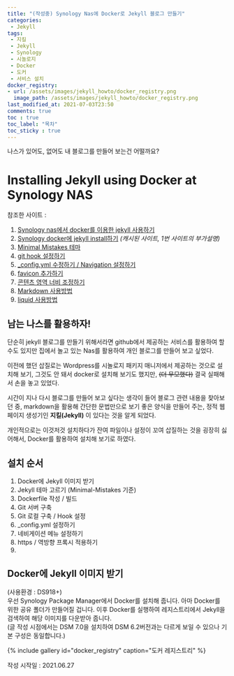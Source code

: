 ```yaml
---
title: "(작성중) Synology Nas에 Docker로 Jekyll 블로그 만들기"
categories:
 - Jekyll
tags:
 - 지킬
 - Jekyll
 - Synology
 - 시놀로지
 - Docker
 - 도커
 - 서비스 설치
docker_registry:
- url: /assets/images/jekyll_howto/docker_registry.png
  image_path: /assets/images/jekyll_howto/docker_registry.png
last_modified_at: 2021-07-03T23:50
comments: true
toc : true
toc_label: "목차"
toc_sticky : true
---
```

나스가 있어도, 없어도 내 블로그를 만들어 보는건 어떨까요?

# Installing Jekyll using Docker at Synology NAS
참조한 사이트 :  
1. [Synology nas에서 docker를 이용한 jekyll 사용하기](https://blog.actin.kr/devlog/2019/08/14/synology-docker-jekyll/)
2. [Synology docker에 jekyll install하기](http://webcache.googleusercontent.com/search?q=cache:ev9ddroF55MJ:www.ripudblog.com/skills/2020/08/22/Synology_docker%25EC%2597%2590_jekyll_install%25ED%2595%2598%25EA%25B8%25B0.html+&cd=2&hl=ko&ct=clnk&gl=kr)
*(캐시된 사이트, 1번 사이트의 부가설명)*
3. [Minimal Mistakes 테마](https://mmistakes.github.io/minimal-mistakes/docs/quick-start-guide/)
4. [git hook 설정하기](https://jesse.sh/deploys-with-git-and-jekyll/)
4. [_config.yml 수정하기 / Navigation 설정하기](https://junhobaik.github.io/jekyll-apply-theme/)
5. [favicon 추가하기](https://frhyme.github.io/blog/jekyll_add_Favicon/)
6. [콘텐츠 영역 너비 조정하기](https://eona1301.github.io/github_blog/GithubBlog-Content-Width/)
7. [Markdown 사용방법](https://ansohxxn.github.io/blog/markdown/)
8. [liquid 사용방법](https://ansohxxn.github.io/blog/liquid/)

## 남는 나스를 활용하자!
단순히 jekyll 블로그를 만들기 위해서라면 github에서 제공하는 서비스를 활용하여 할 수도 있지만 집에서 놀고 있는 Nas를 활용하여 개인 블로그를 만들어 보고 싶었다.

이전에 했던 삽질로는 Wordpress를 시놀로지 패키지 매니저에서 제공하는 것으로 설치해 보기, 그것도 안 돼서 docker로 설치해 보기도 했지만, ~~(더 무모했다)~~ 결국 실패해서 손을 놓고 있었다.

시간이 지나 다시 블로그를 만들어 보고 싶다는 생각이 들어 블로그 관련 내용을 찾아보던 중, markdown을 활용해 간단한 문법만으로 보기 좋은 양식을 만들어 주는, 정적 웹 페이지 생성기인 **지킬(Jekyll)** 이 있다는 것을 알게 되었다.

개인적으로는 이것저것 설치하다가 잔여 파일이나 설정이 꼬여 삽질하는 것을 굉장히 싫어해서, Docker를 활용하여 설치해 보기로 하였다.

## 설치 순서
1. Docker에 Jekyll 이미지 받기
2. Jekyll 테마 고르기 (Minimal-Mistakes 기준)
3. Dockerfile 작성 / 빌드
4. Git 서버 구축
5. Git 로컬 구축 / Hook 설정
6. _config.yml 설정하기
7. 네비게이션 메뉴 설정하기
8. https / 역방향 프록시 적용하기
9. 

## Docker에 Jekyll 이미지 받기
(사용환경 : DS918+)  
우선 Synology Package Manager에서 Docker를 설치해 줍니다.
아마 Docker를 위한 공유 폴더가 만들어질 겁니다.
이후 Docker를 실행하여 레지스트리에서 Jekyll을 검색하여 해당 이미지를 다운받아 줍니다.  
(글 작성 시점에서는 DSM 7.0을 설치하여 DSM 6.2버전과는 다르게 보일 수 있으나 기본 구성은 동일합니다.)

{% include gallery id="docker_registry" caption="도커 레지스트리" %}



작성 시작일 : 2021.06.27